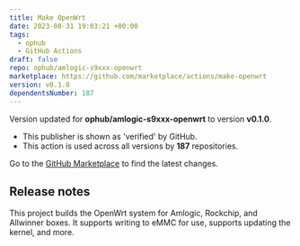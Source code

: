 ```yaml
---
title: Make OpenWrt
date: 2023-08-31 19:03:21 +00:00
tags:
  - ophub
  - GitHub Actions
draft: false
repo: ophub/amlogic-s9xxx-openwrt
marketplace: https://github.com/marketplace/actions/make-openwrt
version: v0.1.0
dependentsNumber: 187
---
```



Version updated for **ophub/amlogic-s9xxx-openwrt** to version **v0.1.0**.
- This publisher is shown as 'verified' by GitHub.
- This action is used across all versions by **187** repositories.

Go to the [GitHub Marketplace](https://github.com/marketplace/actions/make-openwrt) to find the latest changes.

## Release notes

This project builds the OpenWrt system for Amlogic, Rockchip, and Allwinner boxes. It supports writing to eMMC for use, supports updating the kernel, and more.

